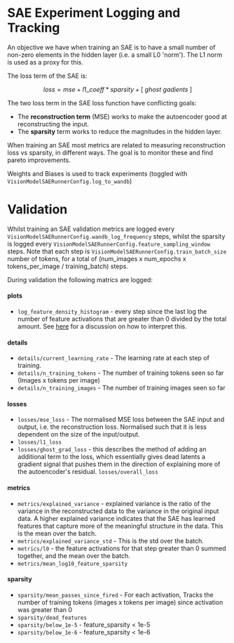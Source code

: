 # SAE Experiment Logging and Tracking

An objective we have when training an SAE is to have a small number of non-zero elements in the hidden layer (i.e. a small L0 'norm'). The L1 norm is used as a proxy for this.

The loss term of the SAE is:

$$loss = mse + l1\_coeff * sparsity + [ \: ghost \: gadients \: ]$$

The two loss term in the SAE loss function have conflicting goals:
* The **reconstruction term** (MSE) works to make the autoencoder good at reconstructing the input.
* The **sparsity** term works to reduce the magnitudes in the hidden layer. 

When training an SAE most metrics are related to measuring reconstruction loss vs sparsity, in different ways. The goal is to monitor these and find pareto improvements.

Weights and Biases is used to track experiments (toggled with `VisionModelSAERunnerConfig.log_to_wandb`)

# Validation

Whilst training an SAE validation metrics are logged every `VisionModelSAERunnerConfig.wandb_log_frequency` steps, whilst the sparsity is logged every `VisionModelSAERunnerConfig.feature_sampling_window` steps. Note that each step is `VisionModelSAERunnerConfig.train_batch_size` number of tokens, for a total of (num_images x num_epochs x tokens_per_image / training_batch) steps.

During validation the following matrics are logged:

#### plots

* `log_feature_density_histogram` - every step since the last log the number of feature activations that are greater than 0 divided by the total amount. See [here](https://arena3-chapter1-transformer-interp.streamlit.app/[1.3.2]_Interpretability_with_SAEs) for a discussion on how to interpret this. 

#### details

* `details/current_learning_rate` - The learning rate at each step of training.
* `details/n_training_tokens` - The number of training tokens seen so far (Images x tokens per image)
* `details/n_training_images` - The number of training images seen so far

#### losses

* `losses/mse_loss` - The normalised MSE loss between the SAE input and output, i.e. the reconstruction loss. Normalised such that it is less dependent on the size of the input/output. 
* `losses/l1_loss`
* `losses/ghost_grad_loss` - this describes the method of adding an additional term to the loss, which essentially gives dead latents a gradient signal that pushes them in the direction of explaining more of the autoencoder's residual.
`losses/overall_loss`

#### metrics


* `metrics/explained_variance` - explained variance is the ratio of the variance in the reconstructed data to the variance in the original input data. A higher explained variance indicates that the SAE has learned features that capture more of the meaningful structure in the data. This is the mean over the batch.
* `metrics/explained_variance_std` - This is the std over the batch.
* `metrics/l0` - the feature activations for that step greater than 0 summed together, and the mean over the batch.
* `metrics/mean_log10_feature_sparsity`

#### sparsity

* `sparsity/mean_passes_since_fired` - For each activation, Tracks the number of training tokens (images x tokens per image) since activation was greater than 0
* `sparsity/dead_features`
* `sparsity/below_1e-5` - feature_sparsity < 1e-5
* `sparsity/below_1e-6` - feature_sparsity < 1e-6
